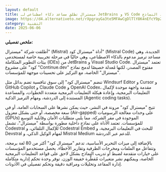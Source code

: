 ```yaml
---
layout: default
title: ميسترال تطلق مساعد ذكاء اصطناعي لـ JetBrains و VS Code بدعم متعدد النماذج.
image: https://d4.alternativeto.net/rXpgrayGa3te5MFAwCgDlTlY8K4nEfcY9pZ_4UwhREU/rs:fill:1520:760:0/g:ce:0:0/YWJzOi8vZGlzdC9jb250ZW50LzE3NDkxNTMwMTAyNTEucG5n.png
category: التقنية
date: 2025-06-06
---
```


**ملخص تفصيلي:**

أطلقت شركة "ميسترال" (Mistral) أداة "ميسترال كود" (Mistral Code) الجديدة، وهي مساعد ترميز مدعوم بالذكاء الاصطناعي، وهي حاليًا في مرحلة تجريبية خاصة لمستخدمي بيئات التطوير المتكاملة (IDEs) من JetBrains و Visual Studio Code. تعتمد "ميسترال كود" على مشروع "Continue.dev" مفتوح المصدر، لكنها مُعدلة خصيصًا لدمج نماذج "ميسترال" الخاصة، مع التركيز على تحسينات موجهة للمؤسسات.

تنضم "ميسترال كود" إلى سوق تنافسية تضم بدائل مثل Windsurf Editor و Cursor و GitHub Copilot و Claude Code و OpenAI Codex، مقدمة واجهة موحدة لإكمال التعليمات البرمجية، وإعادة هيكلة التعليمات البرمجية متعددة الخطوات، والمساعدة المستندة إلى الدردشة، ومهام الترميز الذكية (Agentic coding tasks).

تتيح "ميسترال كود" مرونة في النشر، حيث يمكن نشرها على السحابات العامة، أو في سعة مخصصة، أو حتى بشكل معزول (Air-gapped) على وحدات معالجة الرسوميات (GPUs) الموجودة في مقر الشركة، مما يلبي متطلبات الأمان وقابلية التوسع للمؤسسات. تعتمد الأداة على نماذج داخلية مطورة بواسطة "ميسترال"، تشمل Codestral للإكمال التلقائي، و Codestral Embed للبحث في التعليمات البرمجية، و Devstral لمهام الوكيل الذكي، و Mistral Medium للدعم عبر الدردشة.

بالإضافة إلى ميزات التحرير الأساسية، تدعم "ميسترال كود" أكثر من 80 لغة برمجة، وتتفاعل مع الملفات ومخرجات الطرفية وتقارير الأخطاء. يحصل مستخدمو المؤسسات على خيارات متقدمة لضبط أو تدريب النماذج بشكل لاحق على قواعد التعليمات البرمجية الخاصة، ويمكنهم نشر متغيرات مُقطَّرة خفيفة الوزن. توفر وحدة تحكم إدارية متكاملة إدارة المقاعد وتحليلات ومراقبة دقيقة وتحكم تفصيلي في الأذونات.

